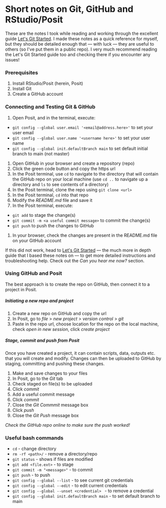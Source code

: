 # Short notes on Git, GitHub and RStudio/Posit

These are the notes I took while reading and working through the excellent guide [Let's Git Started](https://happygitwithr.com/index.html). I made these notes as a quick reference for myself, but they should be detailed enough that &mdash; with luck &mdash; they are useful to others (so I've put them in a public repo). I very much recommend reading the Let's Git Started guide too and checking there if you encounter any issues!

### Prerequisites

1. Install RStudio/Posit (herein, Posit)
1. Install Git
1. Create a GitHub account

### Connecting and Testing Git & GitHub

1. Open Posit, and in the terminal, execute:
  - `git config --global user.email '<email@address.here>'` to set your user email
  - `git config --global user.name '<username here>'` to set your user name
  - `git config --global init.defaultBranch main` to set default initial branch to main (not master)
1. Open GitHub in your browser and create a repository (repo)
1. Click the green code button and copy the https url
1. In the Posit terminal, use `cd` to navigate to the directory that will contain the GitHub repo on your local machine (use `cd ..` to navigate up a directory and `ls` to see contents of a directory)
1. In the Posit terminal, clone the repo using `git clone <url>`
1. In the Posit terminal, `cd` into that repo
1. Modify the *README.md* file and save it
1. In the Posit terminal, execute:
  - `git add` to stage the change(s)
  - `git commit -m <a useful commit message>` to commit the change(s)
  - `git push` to push the changes to GitHub
1. In your browser, check the changes are present in the README.md file on your GitHub account

If this did not work, head to [Let's Git Started](https://happygitwithr.com/index.html) &mdash; the much more in depth guide that I based these notes on &mdash; to get more detailed instructions and troubleshooting help. Check out the *Can you hear me now?* section.

### Using GitHub and Posit

The best approach is to create the repo on GitHub, then connect it to a project in Posit.

##### Initiating a new repo and project 

1. Create a new repo on GitHub and copy the url
1. In Posit, go to *file* > *new project* > *version control* > *git*
1. Paste in the repo url, choose location for the repo on the local machine, check *open in new session*, click *create project*


##### Stage, commit and push from Posit


Once you have created a project, it can contain scripts, data, outputs etc. that you will create and modify. Changes can then be uploaded to GitHub by staging, committing and pushing these changes.

1. Make and save changes to your files
1. In Posit, go to the *Git* tab
1. Check staged on file(s) to be uploaded
1. Click *commit*
1. Add a useful commit message
1. Click *commit*
1. Close the *Git Commmit* message box
1. Click *push*
1. Close the *Git Push* message box

*Check the GitHub repo online to make sure the push worked!*


### Useful bash commands

- `cd` - change directory
- `rm -rf <path>/` - remove a directory/repo
- `git status` - shows if files are modified
- `git add <file.ext>` - to stage
- `git commit -m "<message>"` - to commit
- `git push` - to push
- `git config --global --list` - to see current git credentials
- `git config --global --edit` - to edit current credentials
- `git config --global --unset <credential> ` - to remove a credential
- `git config --global init.defaultBranch main` - to set default branch to main
